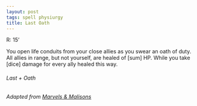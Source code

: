 ```yaml
---
layout: post
tags: spell physiurgy
title: Last Oath
---
```


R: 15’

You open life conduits from your close allies as you swear an oath of duty. All allies in range, but not yourself, are healed of [sum] HP. While you take [dice] damage for every ally healed this way.

###### *Last + Oath*

###### Adapted from [Marvels & Malisons](https://www.drivethrurpg.com/product/211911/Marvels--Malisons)
